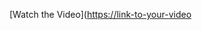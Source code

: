 [Watch the Video]([https://link-to-your-video](https://anuragnagare77.wistia.com/medias/i4xca0db90)
